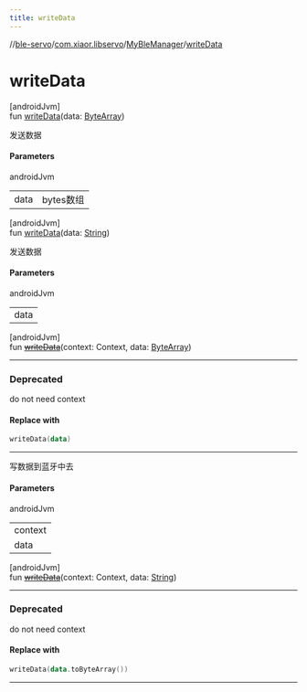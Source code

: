```yaml
---
title: writeData
---
```

//[ble-servo](../../../index.html)/[com.xiaor.libservo](../index.html)/[MyBleManager](index.html)/[writeData](write-data.html)



# writeData



[androidJvm]\
fun [writeData](write-data.html)(data: [ByteArray](https://kotlinlang.org/api/latest/jvm/stdlib/kotlin/-byte-array/index.html))



发送数据



#### Parameters


androidJvm

| | |
|---|---|
| data | bytes数组 |





[androidJvm]\
fun [writeData](write-data.html)(data: [String](https://kotlinlang.org/api/latest/jvm/stdlib/kotlin/-string/index.html))



发送数据



#### Parameters


androidJvm

| |
|---|
| data |





[androidJvm]\
fun [~~writeData~~](write-data.html)(context: Context, data: [ByteArray](https://kotlinlang.org/api/latest/jvm/stdlib/kotlin/-byte-array/index.html))

---

### Deprecated



do not need context



#### Replace with

```kotlin
writeData(data)
```
---


写数据到蓝牙中去



#### Parameters


androidJvm

| |
|---|
| context |
| data | byte[] 数组 |





[androidJvm]\
fun [~~writeData~~](write-data.html)(context: Context, data: [String](https://kotlinlang.org/api/latest/jvm/stdlib/kotlin/-string/index.html))

---

### Deprecated



do not need context



#### Replace with

```kotlin
writeData(data.toByteArray())
```
---



